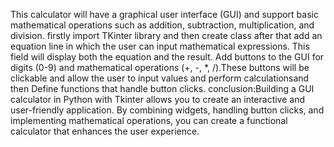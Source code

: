 This calculator will have a graphical user interface (GUI) and support basic mathematical operations such as addition, subtraction, multiplication, and division.
firstly import TKinter library and then create class after that add an equation line in which the user can input mathematical expressions. This field will display both the equation and the result.
Add buttons to the GUI for digits (0-9) and mathematical operations (+, -, *, /).These buttons will be clickable and allow the user to input values and perform calculationsand then Define functions that handle button clicks.
conclusion:Building a GUI calculator in Python with Tkinter allows you to create an interactive and user-friendly application. By combining widgets, handling button clicks, and implementing mathematical operations, you can create a functional calculator that enhances the user experience.
